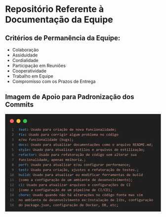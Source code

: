 # Repositório Referente à Documentação da Equipe
## Critérios de Permanência da Equipe:
- Colaboração 
- Assiduidade
- Cordialidade
- Participação em Reuniões
- Cooperatividade
- Trabalho em Equipe
- Compromisso com os Prazos de Entrega

## Imagem de Apoio para Padronização dos Commits
![Padronização de Commits](PadronizacaoCommits.png)
